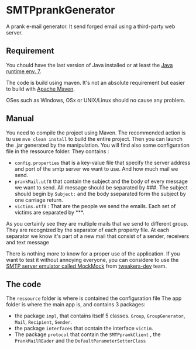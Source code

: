 # SMTPprankGenerator
A prank e-mail generator.
It send forged email using a third-party web server.
## Requirement
You chould have the last version of Java installed or at least the [Java runtime env. 7](https://www.java.com/fr/download/faq/release_dates.xml).

The code is build using maven. It's not an absolute requirement but easier to build with [Apache Maven](https://maven.apache.org/).

OSes such as Windows, OSx or UNIX/Linux should no cause any problem.
## Manual
You need to compile the project using Maven. The recommended action is tu use `mvn clean install` to build the entire project.
Then you can launch the .jar generated by the manipulation.
You will find also some configuration file in the ressource folder.
They contains :
- `config.properties` that is a key-value file that specify the server address and port of the smtp server we want to use. And how much mail we send.
- `prankMail.utf8` that contain the subject and the body of every message we want to send. All message should be separated by \###. The subject should begin by `Subject:` and the body sseparated form the subject by one carriage return.
- `victims.utf8` : That are the people we send the emails. Each set of victims are separated by ***.

As you certainly see they are multiple mails that we send to different group. They are recognized by the separator of each property file. At each separator we know it's part of a new mail that consist of a sender, receivers and text message

There is nothing more to know for a proper use of the application.
If you want to test it without annoying everyone, you can considere to use the [SMTP server emulator called MockMock](https://github.com/tweakers-dev/MockMock) from [tweakers-dev](https://github.com/tweakers-dev) team.
## The code
The `ressource` folder is where is contained the configuration file
The app folder is where the main app is, and contains 3 packages:
- the package `impl`, that contains itself 5 classes. `Group`, `GroupGenerator`, `Mail`, `Recipient`, `Sender`.
- the package `interfaces` that ocntain the interface `victim`.
- The package `protocol` that contain the `SMTPprankClient` , the `PrankMailREader` and the `DefaultParameterSetterClass`
